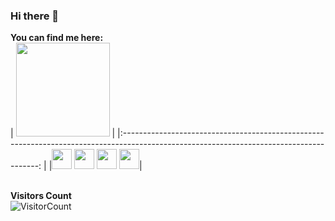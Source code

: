 ### Hi there 👋

<!--
**HorseLord-Abrekqkhul/HorseLord-Abrekqkhul** is a ✨ _special_ ✨ repository because its `README.md` (this file) appears on your GitHub profile.

Here are some ideas to get you started:

- 🔭 I’m currently working on ...
- 🌱 I’m currently learning ...
- 👯 I’m looking to collaborate on ...
- 🤔 I’m looking for help with ...
- 💬 Ask me about ...
- 📫 How to reach me: ...
- 😄 Pronouns: ...
- ⚡ Fun fact: ...
-->


**You can find me here:**  
|  <a><img src="https://icon-library.net//images/icon-programmer/icon-programmer-14.jpg" width="150px" height="150px" /></a> |
|:---------------------------------------------------------------------------------------------------------------------------------------: |
|<a href="https://www.linkedin.com/in/sanchit-vijay-774432178"><img src="https://github.com/hussainweb/hussainweb/blob/main/icons/linkedin.png" width="32px" height="32px"></a>
<a href="https://medium.com/@sanchitvj"><img src="https://cdn.jsdelivr.net/npm/simple-icons@3.0.1/icons/medium.svg" width="32px" height="32px"></a>
<a href="https://www.kaggle.com/sanchitvj"><img src="https://cdn4.iconfinder.com/data/icons/logos-and-brands/512/189_Kaggle_logo_logos-512.png" width="32px" height="32px"></a>
<a href="https://mobile.twitter.com/sanchit_vijay"><img src="https://github.com/hussainweb/hussainweb/blob/main/icons/twitter.png" width="32px" height="32px"></a>|
  

<br>**Visitors Count**  
![VisitorCount](https://profile-counter.glitch.me/{sanchitvj}/count.svg)
